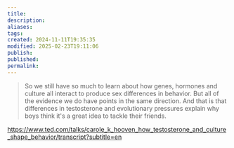 ```yaml
---
title: 
description: 
aliases: 
tags: 
created: 2024-11-11T19:35:35
modified: 2025-02-23T19:11:06
publish: 
published: 
permalink: 
---
```


> So we still have so much to learn about how genes, hormones and culture all interact to produce sex differences in behavior. But all of the evidence we do have points in the same direction. And that is that differences in testosterone and evolutionary pressures explain why boys think it's a great idea to tackle their friends.


https://www.ted.com/talks/carole_k_hooven_how_testosterone_and_culture_shape_behavior/transcript?subtitle=en
